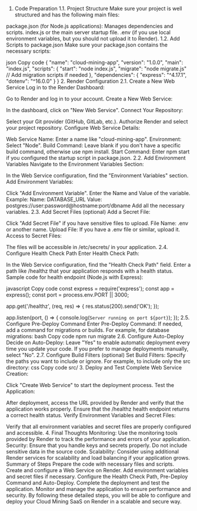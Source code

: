 1. Code Preparation
1.1. Project Structure
Make sure your project is well structured and has the following main files:

package.json (for Node.js applications): Manages dependencies and scripts.
index.js or the main server startup file.
.env (if you use local environment variables, but you should not upload it to Render).
1.2. Add Scripts to package.json
Make sure your package.json contains the necessary scripts:

json
Copy code
{
"name": "cloud-mining-app",
"version": "1.0.0",
"main": "index.js",
"scripts": {
"start": "node index.js",
"migrate": "node migrate.js" // Add migration scripts if needed
},
"dependencies": {
"express": "^4.17.1",
"dotenv": "^16.0.0"
}
}
2. Render Configuration
2.1. Create a New Web Service
Log in to the Render Dashboard:

Go to Render and log in to your account.
Create a New Web Service:

In the dashboard, click on "New Web Service".
Connect Your Repository:

Select your Git provider (GitHub, GitLab, etc.).
Authorize Render and select your project repository.
Configure Web Service Details:

Web Service Name: Enter a name like "cloud-mining-app".
Environment: Select "Node".
Build Command: Leave blank if you don't have a specific build command, otherwise use npm install.
Start Command: Enter npm start if you configured the startup script in package.json.
2.2. Add Environment Variables
Navigate to the Environment Variables Section:

In the Web Service configuration, find the "Environment Variables" section.
Add Environment Variables:

Click "Add Environment Variable".
Enter the Name and Value of the variable. Example:
Name: DATABASE_URL
Value: postgres://user:password@hostname:port/dbname
Add all the necessary variables.
2.3. Add Secret Files (optional)
Add a Secret File:

Click "Add Secret File" if you have sensitive files to upload.
File Name: .env or another name.
Upload File: If you have a .env file or similar, upload it.
Access to Secret Files:

The files will be accessible in /etc/secrets/<filename> in your application.
2.4. Configure Health Check Path
Enter Health Check Path:

In the Web Service configuration, find the "Health Check Path" field.
Enter a path like /healthz that your application responds with a health status.
Sample code for health endpoint (Node.js with Express):

javascript
Copy code
const express = require('express');
const app = express();
const port = process.env.PORT || 3000;

app.get('/healthz', (req, res) => {
res.status(200).send('OK');
});

app.listen(port, () => {
console.log(`Server running on port ${port}`);
});
2.5. Configure Pre-Deploy Command
Enter Pre-Deploy Command:
If needed, add a command for migrations or builds.
For example, for database migrations:
bash
Copy code
npm run migrate
2.6. Configure Auto-Deploy
Decide on Auto-Deploy:
Leave "Yes" to enable automatic deployment every time you update your code.
If you prefer to manage deployments manually, select "No".
2.7. Configure Build Filters (optional)
Set Build Filters:
Specify the paths you want to include or ignore.
For example, to include only the src directory:
css
Copy code
src/
3. Deploy and Test
Complete Web Service Creation:

Click "Create Web Service" to start the deployment process.
Test the Application:

After deployment, access the URL provided by Render and verify that the application works properly.
Ensure that the /healthz health endpoint returns a correct health status.
Verify Environment Variables and Secret Files:

Verify that all environment variables and secret files are properly configured and accessible.
4. Final Thoughts
Monitoring: Use the monitoring tools provided by Render to track the performance and errors of your application.
Security: Ensure that you handle keys and secrets properly. Do not include sensitive data in the source code.
Scalability: Consider using additional Render services for scalability and load balancing if your application grows.
Summary of Steps
Prepare the code with necessary files and scripts.
Create and configure a Web Service on Render.
Add environment variables and secret files if necessary.
Configure the Health Check Path, Pre-Deploy Command and Auto-Deploy.
Complete the deployment and test the application.
Monitor and manage the application to ensure performance and security.
By following these detailed steps, you will be able to configure and deploy your Cloud Mining SaaS on Render in a scalable and secure way.

